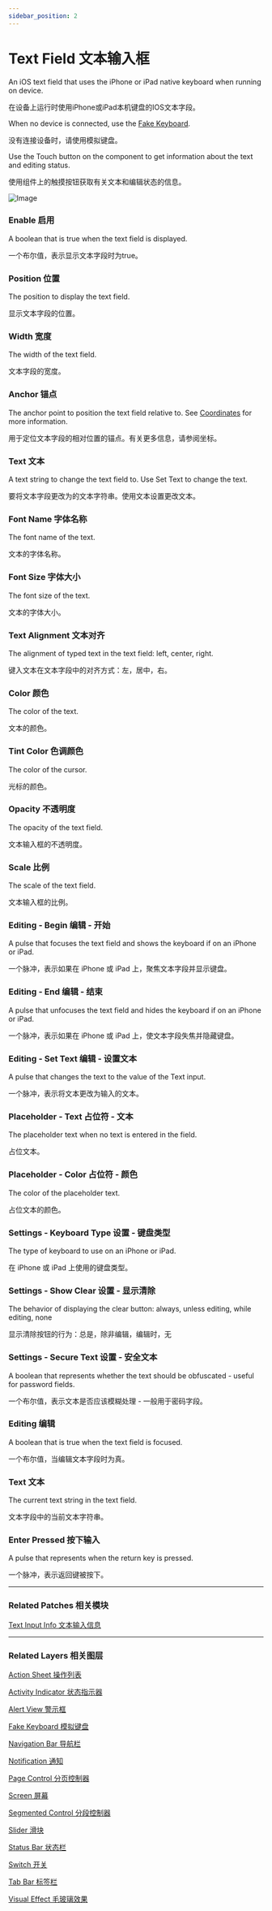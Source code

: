 ```yaml
---
sidebar_position: 2
---
```


# Text Field 文本输入框

An iOS text field that uses the iPhone or iPad native keyboard when running on device.

在设备上运行时使用iPhone或iPad本机键盘的IOS文本字段。

When no device is connected, use the [Fake Keyboard](./Fake%20Keyboard.md).

没有连接设备时，请使用模拟键盘。

Use the Touch button on the component to get information about the text and editing status.

使用组件上的触摸按钮获取有关文本和编辑状态的信息。

![Image](./../../static/img/docs/iOS/text-field.png)

### Enable 启用

A boolean that is true when the text field is displayed.

一个布尔值，表示显示文本字段时为true。

### Position 位置

The position to display the text field.

显示文本字段的位置。

### Width 宽度

The width of the text field.

文本字段的宽度。

### Anchor 锚点

The anchor point to position the text field relative to. See [Coordinates](./../Concepts/Coordinates.md) for more information.

用于定位文本字段的相对位置的锚点。有关更多信息，请参阅坐标。

### Text 文本

A text string to change the text field to. Use Set Text to change the text.

要将文本字段更改为的文本字符串。使用文本设置更改文本。

### Font Name 字体名称

The font name of the text.

文本的字体名称。

### Font Size 字体大小

The font size of the text.

文本的字体大小。

### Text Alignment 文本对齐

The alignment of typed text in the text field: left, center, right.

键入文本在文本字段中的对齐方式：左，居中，右。

### Color 颜色

The color of the text.

文本的颜色。

### Tint Color 色调颜色

The color of the cursor.

光标的颜色。

### Opacity 不透明度

The opacity of the text field.

文本输入框的不透明度。

### Scale 比例

The scale of the text field.

文本输入框的比例。

### Editing - Begin 编辑 - 开始

A pulse that focuses the text field and shows the keyboard if on an iPhone or iPad.

一个脉冲，表示如果在 iPhone 或 iPad 上，聚焦文本字段并显示键盘。

### Editing - End 编辑 - 结束

A pulse that unfocuses the text field and hides the keyboard if on an iPhone or iPad.

一个脉冲，表示如果在 iPhone 或 iPad 上，使文本字段失焦并隐藏键盘。

### Editing - Set Text 编辑 - 设置文本

A pulse that changes the text to the value of the Text input.

一个脉冲，表示将文本更改为输入的文本。

### Placeholder - Text 占位符 - 文本

The placeholder text when no text is entered in the field.

占位文本。

### Placeholder - Color 占位符 - 颜色

The color of the placeholder text.

占位文本的颜色。

### Settings - Keyboard Type 设置 - 键盘类型

The type of keyboard to use on an iPhone or iPad.

在 iPhone 或 iPad 上使用的键盘类型。

### Settings - Show Clear 设置 - 显示清除

The behavior of displaying the clear button: always, unless editing, while editing, none

显示清除按钮的行为：总是，除非编辑，编辑时，无

### Settings - Secure Text 设置 - 安全文本

A boolean that represents whether the text should be obfuscated - useful for password fields.

一个布尔值，表示文本是否应该模糊处理 - 一般用于密码字段。

### Editing 编辑

A boolean that is true when the text field is focused.

一个布尔值，当编辑文本字段时为真。

### Text 文本

The current text string in the text field.

文本字段中的当前文本字符串。

### Enter Pressed 按下输入

A pulse that represents when the return key is pressed.

一个脉冲，表示返回键被按下。

------

### Related Patches 相关模块

[Text Input Info 文本输入信息](./../Text/Text%20Input%20Info.md)

------

### Related Layers 相关图层

[Action Sheet 操作列表](./Action%20Sheet.md)

[Activity Indicator 状态指示器](./Activity%20Indicator.md)

[Alert View 警示框](./Alert%20View.md)

[Fake Keyboard 模拟键盘](./Fake%20Keyboard.md)

[Navigation Bar 导航栏](./Navigation%20Bar.md)

[Notification 通知](./Notification.md)

[Page Control 分页控制器](./Page%20Control.md)

[Screen 屏幕](./Screen.md)

[Segmented Control 分段控制器](./Segmented%20Control.md)

[Slider 滑块](./Slider.md)

[Status Bar 状态栏](./Status%20bar.md)

[Switch 开关](./Switch.md)

[Tab Bar 标签栏](./Tab%20Bar.md)

[Visual Effect 毛玻璃效果](./Visual%20Effect.md)
